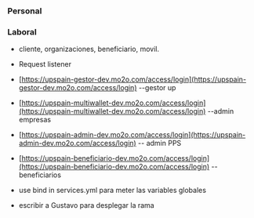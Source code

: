 ### Personal


### Laboral
- cliente, organizaciones, beneficiario, movil.
- Request listener
- [https://upspain-gestor-dev.mo2o.com/access/login](https://upspain-gestor-dev.mo2o.com/access/login) --gestor up
- [https://upspain-multiwallet-dev.mo2o.com/access/login](https://upspain-multiwallet-dev.mo2o.com/access/login) --admin empresas
- [https://upspain-admin-dev.mo2o.com/access/login](https://upspain-admin-dev.mo2o.com/access/login) -- admin PPS
- [https://upspain-beneficiario-dev.mo2o.com/access/login](https://upspain-beneficiario-dev.mo2o.com/access/login) --beneficiarios

- use bind in services.yml para meter las variables globales
- escribir a Gustavo para desplegar la rama